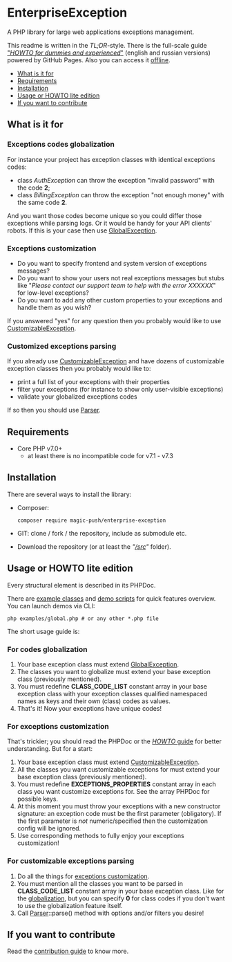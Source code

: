 # EnterpriseException

A PHP library for large web applications exceptions management.

This readme is written in the _TL;DR_-style. There is the full-scale guide
["_HOWTO for dummies and experienced_"](https://magicpush.github.io/enterprise-exception/) (english and russian
versions) powered by GitHub Pages. Also you can access it [offline](docs/index.md).

- [What is it for](#what-is-it-for)
- [Requirements](#requirements)
- [Installation](#installation)
- [Usage or HOWTO lite edition](#usage-or-howto-lite-edition)
- [If you want to contribute](#if-you-want-to-contribute)

## What is it for

### Exceptions codes globalization

For instance your project has exception classes with identical exceptions codes:
- class _AuthException_ can throw the exception "invalid password" with the code **2**;
- class _BillingException_ can throw the exception "not enough money" with the same code **2**.

And you want those codes become unique so you could differ those exceptions while parsing logs. Or it would be handy
for your API clients' robots. If this is your case then use [GlobalException](#for-codes-globalization).

### Exceptions customization

- Do you want to specify frontend and system version of exceptions messages?
- Do you want to show your users not real exceptions messages but stubs like "_Please contact our support team to help
with the error XXXXXX_" for low-level exceptions?
- Do you want to add any other custom properties to your exceptions and handle them as you wish?

If you answered "yes" for any question then you probably would like to use
[CustomizableException](#for-exceptions-customization).

### Customized exceptions parsing

If you already use
[CustomizableException](#exceptions-customization) and have dozens of customizable exception classes then you probably
would like to:
- print a full list of your exceptions with their properties
- filter your exceptions (for instance to show only user-visible exceptions)
- validate your globalized exceptions codes

If so then you should use [Parser](#for-customizable-exceptions-parsing).

## Requirements
- Core PHP v7.0+
    - at least there is no incompatible code for v7.1 - v7.3

## Installation

There are several ways to install the library:
- Composer:

    ```
    composer require magic-push/enterprise-exception
    ```

- GIT: clone / fork / the repository, include as submodule etc.
- Download the repository (or at least the _"[/src](/src)"_ folder).

## Usage or HOWTO lite edition

Every structural element is described in its PHPDoc.

There are [example classes](examples/resources) and [demo scripts](examples) for quick features overview.
You can launch demos via CLI:

```
php examples/global.php # or any other *.php file
```

The short usage guide is:

### For codes globalization

1. Your base exception class must extend [GlobalException](src/GlobalException.php).
1. The classes you want to globalize must extend your base exception class (previously mentioned).
1. You must redefine **CLASS_CODE_LIST** constant array in your base exception class with your exception classes
qualified namespaced names as keys and their own (class) codes as values.
1. That's it! Now your exceptions have unique codes!

### For exceptions customization

That's trickier; you should read the PHPDoc or the [_HOWTO_ guide](https://magicpush.github.io/enterprise-exception/)
for better understanding. But for a start:

1. Your base exception class must extend [CustomizableException](src/CustomizableException/CustomizableException.php).
1. All the classes you want customizable exceptions for must extend your base exception class (previously mentioned).
1. You must redefine **EXCEPTIONS_PROPERTIES** constant array in each class you want customize exceptions for.
See the array PHPDoc for possible keys.
1. At this moment you must throw your exceptions with a new constructor signature: an exception code must be the first
parameter (obligatory). If the first parameter is _not_ numeric/specified then the customization config will be ignored.
1. Use corresponding methods to fully enjoy your exceptions customization!

### For customizable exceptions parsing

1. Do all the things for [exceptions customization](#for-exceptions-customization).
1. You must mention all the classes you want to be parsed in **CLASS_CODE_LIST** constant array in your base
exception class. Like for the [globalization](#for-codes-globalization), but you can specify **0** for class codes if
you don't want to use the globalization feature itself.
1. Call [Parser](src/CustomizableException/Parser.php)::parse() method with options and/or filters you desire!

## If you want to contribute

Read the [contribution guide](CONTRIBUTING.md) to know more.

